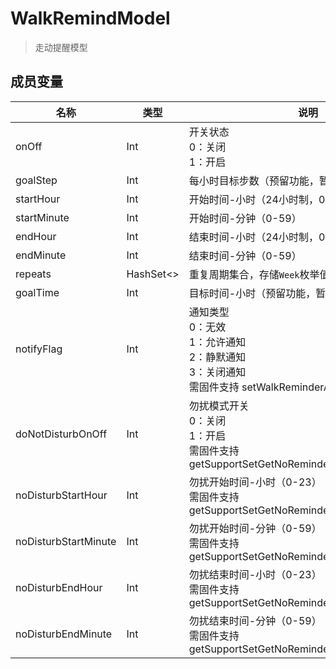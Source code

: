 <show-structure depth="2"/>

# WalkRemindModel

> 走动提醒模型

## 成员变量

| 名称                   | 类型                   | 说明                                                                           |
|----------------------|----------------------|------------------------------------------------------------------------------|
| onOff                | Int                  | 开关状态<br>0：关闭<br>1：开启                                                         |
| goalStep             | Int                  | 每小时目标步数（预留功能，暂未启用）                                                           |
| startHour            | Int                  | 开始时间-小时（24小时制，0-23）                                                          |
| startMinute          | Int                  | 开始时间-分钟（0-59）                                                                |
| endHour              | Int                  | 结束时间-小时（24小时制，0-23）                                                          |
| endMinute            | Int                  | 结束时间-分钟（0-59）                                                                |
| repeats              | HashSet<[](Week.md)> | 重复周期集合，存储`Week`枚举值（如周一、周二等）                                                  |
| goalTime             | Int                  | 目标时间-小时（预留功能，暂未启用）                                                           |
| notifyFlag           | Int                  | 通知类型<br>0：无效<br>1：允许通知<br>2：静默通知<br>3：关闭通知<br>需固件支持 setWalkReminderAddNotify |
| doNotDisturbOnOff    | Int                  | 勿扰模式开关<br>0：关闭<br>1：开启<br>需固件支持 getSupportSetGetNoReminderOnWalkReminderV2   |
| noDisturbStartHour   | Int                  | 勿扰开始时间-小时（0-23）<br>需固件支持 getSupportSetGetNoReminderOnWalkReminderV2          |
| noDisturbStartMinute | Int                  | 勿扰开始时间-分钟（0-59）<br>需固件支持 getSupportSetGetNoReminderOnWalkReminderV2          |
| noDisturbEndHour     | Int                  | 勿扰结束时间-小时（0-23）<br>需固件支持 getSupportSetGetNoReminderOnWalkReminderV2          |
| noDisturbEndMinute   | Int                  | 勿扰结束时间-分钟（0-59）<br>需固件支持 getSupportSetGetNoReminderOnWalkReminderV2          |